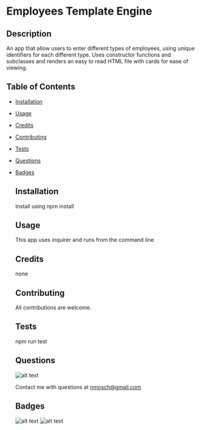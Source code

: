 
  # Employees Template Engine
  
  ## Description 
  
  An app that allow users to enter different types of employees, using unique identifiers for each different type. Uses constructor functions and subclasses and renders an easy to read HTML file with cards for ease of viewing.
  
  ## Table of Contents

* [Installation](#Installation)
    
* [Usage](#Usage)
    
* [Credits](#Credits)

* [Contributing](#Contributing)
    
* [Tests](#Tests)

* [Questions](#Questions)

* [Badges](#Badges)

  ## Installation
    
  Install using npm install

  ## Usage 
  
  This app uses inquirer and runs from the command line  
  
  ## Credits

  none

  ## Contributing

  All contributions are welcome.
    
  ## Tests
  
  npm run test

  ## Questions

  ![alt text](https://avatars.githubusercontent.com/u/52764784?)

  Contact me with questions at nmosch@gmail.com

  ## Badges
  
  ![alt text](https://img.shields.io/github/license/nmosch/Employee_Template_Engine)
  ![alt text](https://img.shields.io/github/issues-closed/nmosch/Employee_Template_Engine)
